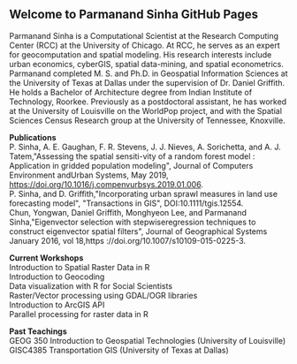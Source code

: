 ## Welcome to Parmanand Sinha GitHub Pages

Parmanand Sinha is a Computational Scientist at the Research Computing Center (RCC) at the University of Chicago. At RCC, he serves as an expert for geocomputation and spatial modeling. His research interests include urban economics, cyberGIS, spatial data-mining, and spatial econometrics. 
Parmanand completed M. S. and Ph.D. in Geospatial Information Sciences at the University of Texas at Dallas under the supervision of Dr. Daniel Griffith. He holds a Bachelor of Architecture degree from Indian Institute of Technology, Roorkee. Previously as a postdoctoral assistant, he has worked at the University of Louisville on the WorldPop project, and with the Spatial Sciences Census Research group at the University of Tennessee, Knoxville. 


**Publications**
<br />P. Sinha, A. E. Gaughan, F. R. Stevens, J. J. Nieves, A. Sorichetta, and A. J. Tatem,"Assessing the spatial sensiti-vity of a random forest model : Application in gridded population modeling", Journal of Computers Environment andUrban Systems, May 2019, https://doi.org/10.1016/j.compenvurbsys.2019.01.006.
<br />P. Sinha, and D. Griffith,"Incorporating urban sprawl measures in land use forecasting model", "Transactions in GIS", DOI:10.1111/tgis.12554.
<br />Chun, Yongwan, Daniel Griffith, Monghyeon Lee, and Parmanand Sinha,"Eigenvector selection with stepwiseregression techniques to construct eigenvector spatial filters", Journal of Geographical Systems January 2016, vol 18,https ://doi.org/10.1007/s10109-015-0225-3.

**Current Workshops**
<br />Introduction to Spatial Raster Data in R
<br />Introduction to Geocoding
<br />Data visualization with R for Social Scientists
<br />Raster/Vector processing using GDAL/OGR libraries
<br />Introduction to ArcGIS API
<br />Parallel processing for raster data in R

**Past Teachings**
<br /> GEOG 350 Introduction to Geospatial Technologies (University of Louisville)
<br /> GISC4385 Transportation GIS (University of Texas at Dallas)
